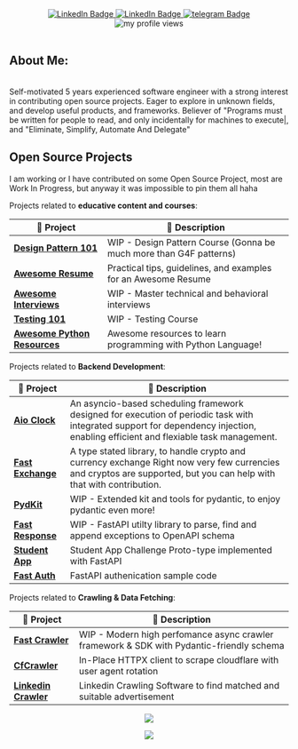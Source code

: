 <div align="center" >
  <div id="badges">
    <a href="https://www.linkedin.com/in/manimozaffar/">
      <img src="https://img.shields.io/badge/LinkedIn-blue?style=for-the-badge&logo=linkedin&logoColor=white" alt="LinkedIn Badge"/>
    </a>
    <a href="mailto:mozaffar20@itu.edu.tr">
      <img src="https://img.shields.io/badge/Gmail-red?style=for-the-badge&logo=gmail&logoColor=white" alt="LinkedIn Badge"/>
    </a>
    <a href="https://t.me/mani_nikou">
      <img src="https://img.shields.io/badge/Telegram-blue?style=for-the-badge&logo=telegram&logoColor=white" alt="telegram Badge"/>
    </a>
  </div>
  <img src="https://komarev.com/ghpvc/?username=manimozaffar&style=for-the-badge&color=blueviolet" alt="my profile views"/>
</div>
<br />

<h2> About Me:</h2>
<br>
Self-motivated 5 years experienced software engineer with a strong interest in contributing open source projects. Eager to explore in unknown fields, and develop useful products, and frameworks. Believer of "Programs must be written for people to read, and only incidentally for machines to execute|, and "Eliminate, Simplify, Automate And Delegate"<br>

## Open Source Projects

I am working or I have contributed on some Open Source Project, most are Work In Progress, but anyway it was impossible to pin them all haha



Projects related to **educative content and courses**:

| 🎁 Project   | 📜 Description  |
|---|---|
| **[Design Pattern 101]** | WIP - Design Pattern Course (Gonna be much more than G4F patterns) |
| **[Awesome Resume]** | Practical tips, guidelines, and examples for an Awesome Resume  |
| **[Awesome Interviews]** | WIP - Master technical and behavioral interviews |
| **[Testing 101]** | WIP - Testing Course |
| **[Awesome Python Resources]** | Awesome resources to learn programming with Python Language! |


Projects related to **Backend Development**:

| 🎁 Project   | 📜 Description  |
|---|---|
| **[Aio Clock]** | An asyncio-based scheduling framework designed for execution of periodic task with integrated support for dependency injection, enabling efficient and flexiable task management. |
| **[Fast Exchange]** | A type stated library, to handle crypto and currency exchange Right now very few currencies and cryptos are supported, but you can help with that with contribution. |
| **[PydKit]** | WIP - Extended kit and tools for pydantic, to enjoy pydantic even more!|
| **[Fast Response]** | WIP -  FastAPI utilty library to parse, find and append exceptions to OpenAPI schema |
| **[Student App]** | Student App Challenge Proto-type implemented with FastAPI |
| **[Fast Auth]** | FastAPI authenication sample code |


Projects related to **Crawling & Data Fetching**:

|  🎁 Project   | 📜 Description  |
|---|---|
| **[Fast Crawler]** | WIP - Modern high perfomance async crawler framework & SDK with Pydantic-friendly schema |
| **[CfCrawler]** | In-Place HTTPX client to scrape cloudflare with user agent rotation |
| **[Linkedin Crawler]** | Linkedin Crawling Software to find matched and suitable advertisement |


[Aio Clock]: https://github.com/ManiMozaffar/aioclock
[Design Pattern 101]: https://github.com/ManiMozaffar/design-101
[Awesome Resume]: https://github.com/ManiMozaffar/awesome-resumes
[Awesome Interviews]: https://github.com/ManiMozaffar/awesome-interview
[Testing 101]: https://github.com/ManiMozaffar/testing-101
[Fast Response]: https://github.com/ManiMozaffar/FastResponse
[Student App]: https://github.com/ManiMozaffar/fast-student
[Fast Auth]: https://github.com/ManiMozaffar/fast-auth
[Fast Crawler]: https://github.com/fast-crawler
[Linkedin Crawler]: https://github.com/ManiMozaffar/linkedIn-scraper
[CfCrawler]: https://github.com/ManiMozaffar/cfcrawler
[Awesome Python Resources]: https://github.com/DjangoEx/awesome-python-resources
[PydKit]: https://github.com/ManiMozaffar/PydKit
[Fast Exchange]: https://github.com/ManiMozaffar/fastexchange

<p align="center"><img src="https://github-readme-streak-stats.herokuapp.com/?user=manimozaffar&theme=dark&hide_border=false"/></p>
<p align="center"><img src="https://github-profile-trophy.vercel.app/?username=manimozaffar&theme=radical&no-frame=false&no-bg=true&margin-w=4"/></p>

